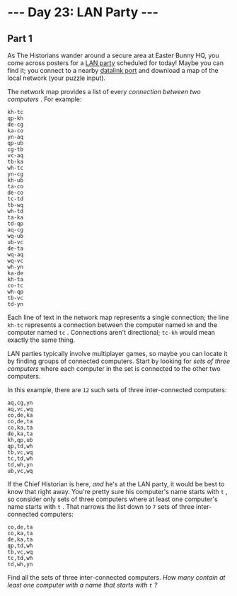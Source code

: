# --- Day 23: LAN Party ---

## Part 1



As The Historians wander around a secure area at Easter Bunny HQ, you come across posters for a
[LAN party](https://en.wikipedia.org/wiki/LAN_party)
scheduled for today! Maybe you can find it; you connect to a nearby
[datalink port](/2016/day/9)
and download a map of the local network (your puzzle input).

The network map provides a list of every
*connection between two computers*
. For example:

```
kh-tc
qp-kh
de-cg
ka-co
yn-aq
qp-ub
cg-tb
vc-aq
tb-ka
wh-tc
yn-cg
kh-ub
ta-co
de-co
tc-td
tb-wq
wh-td
ta-ka
td-qp
aq-cg
wq-ub
ub-vc
de-ta
wq-aq
wq-vc
wh-yn
ka-de
kh-ta
co-tc
wh-qp
tb-vc
td-yn

```

Each line of text in the network map represents a single connection; the line
`kh-tc`
represents a connection between the computer named
`kh`
and the computer named
`tc`
. Connections aren't directional;
`tc-kh`
would mean exactly the same thing.

LAN parties typically involve multiplayer games, so maybe you can locate it by finding groups of connected computers. Start by looking for
*sets of three computers*
where each computer in the set is connected to the other two computers.

In this example, there are
`12`
such sets of three inter-connected computers:

```
aq,cg,yn
aq,vc,wq
co,de,ka
co,de,ta
co,ka,ta
de,ka,ta
kh,qp,ub
qp,td,wh
tb,vc,wq
tc,td,wh
td,wh,yn
ub,vc,wq

```

If the Chief Historian is here,
*and*
he's at the LAN party, it would be best to know that right away. You're pretty sure his computer's name starts with
`t`
, so consider only sets of three computers where at least one computer's name starts with
`t`
. That narrows the list down to
`7`
sets of three inter-connected computers:

```
co,de,ta
co,ka,ta
de,ka,ta
qp,td,wh
tb,vc,wq
tc,td,wh
td,wh,yn

```

Find all the sets of three inter-connected computers.
*How many contain at least one computer with a name that starts with
`t`
?*




